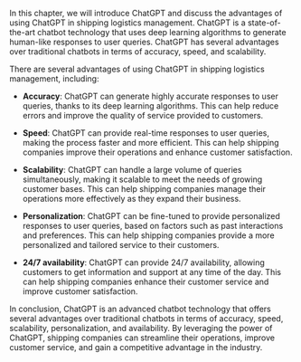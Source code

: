 
In this chapter, we will introduce ChatGPT and discuss the advantages of using ChatGPT in shipping logistics management. ChatGPT is a state-of-the-art chatbot technology that uses deep learning algorithms to generate human-like responses to user queries. ChatGPT has several advantages over traditional chatbots in terms of accuracy, speed, and scalability.

There are several advantages of using ChatGPT in shipping logistics management, including:

* **Accuracy**: ChatGPT can generate highly accurate responses to user queries, thanks to its deep learning algorithms. This can help reduce errors and improve the quality of service provided to customers.

* **Speed**: ChatGPT can provide real-time responses to user queries, making the process faster and more efficient. This can help shipping companies improve their operations and enhance customer satisfaction.

* **Scalability**: ChatGPT can handle a large volume of queries simultaneously, making it scalable to meet the needs of growing customer bases. This can help shipping companies manage their operations more effectively as they expand their business.

* **Personalization**: ChatGPT can be fine-tuned to provide personalized responses to user queries, based on factors such as past interactions and preferences. This can help shipping companies provide a more personalized and tailored service to their customers.

* **24/7 availability**: ChatGPT can provide 24/7 availability, allowing customers to get information and support at any time of the day. This can help shipping companies enhance their customer service and improve customer satisfaction.

In conclusion, ChatGPT is an advanced chatbot technology that offers several advantages over traditional chatbots in terms of accuracy, speed, scalability, personalization, and availability. By leveraging the power of ChatGPT, shipping companies can streamline their operations, improve customer service, and gain a competitive advantage in the industry.
